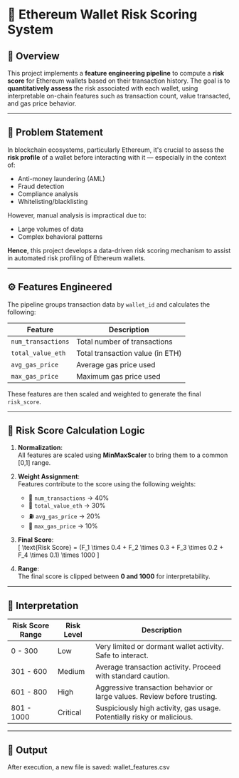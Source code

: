 # 🧠 Ethereum Wallet Risk Scoring System

## 📌 Overview

This project implements a **feature engineering pipeline** to compute a **risk score** for Ethereum wallets based on their transaction history. The goal is to **quantitatively assess** the risk associated with each wallet, using interpretable on-chain features such as transaction count, value transacted, and gas price behavior.

---

## 🚨 Problem Statement

In blockchain ecosystems, particularly Ethereum, it's crucial to assess the **risk profile** of a wallet before interacting with it — especially in the context of:

- Anti-money laundering (AML)
- Fraud detection
- Compliance analysis
- Whitelisting/blacklisting

However, manual analysis is impractical due to:
- Large volumes of data
- Complex behavioral patterns

**Hence**, this project develops a data-driven risk scoring mechanism to assist in automated risk profiling of Ethereum wallets.

---

## ⚙️ Features Engineered

The pipeline groups transaction data by `wallet_id` and calculates the following:

| Feature                | Description                                |
|------------------------|--------------------------------------------|
| `num_transactions`     | Total number of transactions               |
| `total_value_eth`      | Total transaction value (in ETH)           |
| `avg_gas_price`        | Average gas price used                     |
| `max_gas_price`        | Maximum gas price used                     |

These features are then scaled and weighted to generate the final `risk_score`.

---

## 🧮 Risk Score Calculation Logic

1. **Normalization**:  
   All features are scaled using **MinMaxScaler** to bring them to a common [0,1] range.

2. **Weight Assignment**:  
   Features contribute to the score using the following weights:

   - 🧾 `num_transactions` → 40%
   - 💸 `total_value_eth` → 30%
   - ⛽ `avg_gas_price` → 20%
   - 🚀 `max_gas_price` → 10%

3. **Final Score**:  
   \[
   \text{Risk Score} = (F_1 \times 0.4 + F_2 \times 0.3 + F_3 \times 0.2 + F_4 \times 0.1) \times 1000
   \]

4. **Range**:  
   The final score is clipped between **0 and 1000** for interpretability.

---

## 🧠 Interpretation

| Risk Score Range | Risk Level | Description                                                                 |
|------------------|------------|-----------------------------------------------------------------------------|
| 0 - 300          | Low        | Very limited or dormant wallet activity. Safe to interact.                 |
| 301 - 600        | Medium     | Average transaction activity. Proceed with standard caution.               |
| 601 - 800        | High       | Aggressive transaction behavior or large values. Review before trusting.   |
| 801 - 1000       | Critical   | Suspiciously high activity, gas usage. Potentially risky or malicious.     |

---

## 📂 Output

After execution, a new file is saved: wallet_features.csv

